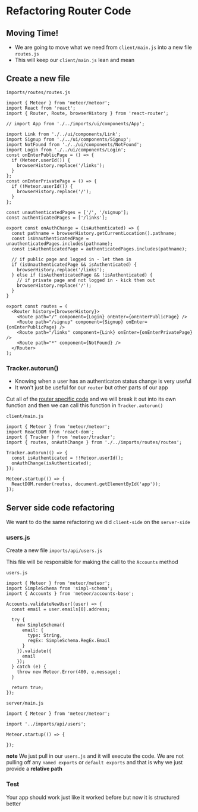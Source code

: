 # Refactoring Router Code
## Moving Time!
* We are going to move what we need from `client/main.js` into a new file `routes.js`
* This will keep our `client/main.js` lean and mean

## Create a new file 

`imports/routes/routes.js`

```
import { Meteor } from 'meteor/meteor';
import React from 'react';
import { Router, Route, browserHistory } from 'react-router';

// import App from './../imports/ui/components/App';

import Link from './../ui/components/Link';
import Signup from './../ui/components/Signup';
import NotFound from './../ui/components/NotFound';
import Login from './../ui/components/Login';
const onEnterPublicPage = () => {
  if (Meteor.userId()) {
    browserHistory.replace('/links');
  }
};
const onEnterPrivatePage = () => {
  if (!Meteor.userId()) {
    browserHistory.replace('/');
  }
};

const unauthenticatedPages = ['/', '/signup'];
const authenticatedPages = ['/links'];

export const onAuthChange = (isAuthenticated) => {
  const pathname = browserHistory.getCurrentLocation().pathname;
  const isUnauthenticatedPage = unauthenticatedPages.includes(pathname);
  const isAuthenticatedPage = authenticatedPages.includes(pathname);

  // if public page and logged in - let them in
  if (isUnauthenticatedPage && isAuthenticated) {
    browserHistory.replace('/links');
  } else if (isAuthenticatedPage && !isAuthenticated) {
    // if private page and not logged in - kick them out
    browserHistory.replace('/');
  }
}

export const routes = (
  <Router history={browserHistory}>
    <Route path="/" component={Login} onEnter={onEnterPublicPage} />
    <Route path="/signup" component={Signup} onEnter={onEnterPublicPage} />
    <Route path="/links" component={Link} onEnter={onEnterPrivatePage} />
    <Route path="*" component={NotFound} />
  </Router>
);
```

### Tracker.autorun()
* Knowing when a user has an authenticaton status change is very useful
* It won't just be useful for our `router` but other parts of our app

Cut all of the [router specific code](https://i.imgur.com/5m84Bux.png) and we will break it out into its own function and then we can call this function in `Tracker.autorun()`

`client/main.js`

```
import { Meteor } from 'meteor/meteor';
import ReactDOM from 'react-dom';
import { Tracker } from 'meteor/tracker';
import { routes, onAuthChange } from './../imports/routes/routes';

Tracker.autorun(() => {
  const isAuthenticated = !!Meteor.userId();
  onAuthChange(isAuthenticated);
});

Meteor.startup(() => {
  ReactDOM.render(routes, document.getElementById('app'));
});
```

## Server side code refactoring
We want to do the same refactoring we did `client-side` on the `server-side`

### users.js
Create a new file `imports/api/users.js`

This file will be responsible for making the call to the `Accounts` method

`users.js`

```
import { Meteor } from 'meteor/meteor';
import SimpleSchema from 'simpl-schema';
import { Accounts } from 'meteor/accounts-base';

Accounts.validateNewUser((user) => {
  const email = user.emails[0].address;

  try {
    new SimpleSchema({
      email: {
        type: String,
        regEx: SimpleSchema.RegEx.Email
      }
    }).validate({
      email
    });
  } catch (e) {
    throw new Meteor.Error(400, e.message);
  }

  return true;
});
```

`server/main.js`

```
import { Meteor } from 'meteor/meteor';

import '../imports/api/users';

Meteor.startup(() => {

});
```

**note** We just pull in our `users.js` and it will execute the code. We are not pulling off any `named exports` or `default exports` and that is why we just provide a **relative path**

### Test
Your app should work just like it worked before but now it is structured better
